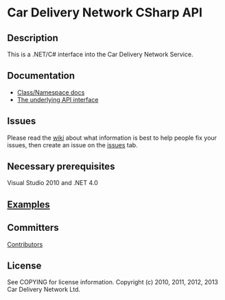 Car Delivery Network CSharp API
===

Description
---
This is a .NET/C# interface into the Car Delivery Network Service.

Documentation
---
* [Class/Namespace docs](https://go.cardeliverynetwork.com/uk/docs/OpenApi/index.html)
* [The underlying API interface](https://go.cardeliverynetwork.com/uk/OpenApi/help)

Issues
---
Please read the [wiki](https://github.com/cardeliverynetwork/csharp-apiclient/wiki) about what information is best to help people fix your issues, then create an issue on the [issues](https://github.com/cardeliverynetwork/csharp-apiclient/issues) tab.

Necessary prerequisites
---
Visual Studio 2010 and .NET 4.0

[Examples](https://github.com/cardeliverynetwork/csharp-apiclient/wiki/Code-Examples)
---

Committers
---
[Contributors](https://github.com/cardeliverynetwork/csharp-apiclient/contributors)

License
---
See COPYING for license information. Copyright (c) 2010, 2011, 2012, 2013 Car Delivery Network Ltd.
